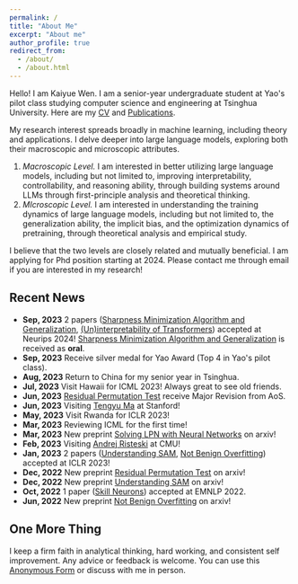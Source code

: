 ```yaml
---
permalink: /
title: "About Me"
excerpt: "About me"
author_profile: true
redirect_from: 
  - /about/
  - /about.html
---
```

Hello! I am Kaiyue Wen. I am a senior-year undergraduate student at Yao's pilot class studying computer science and engineering at Tsinghua University. Here are my [CV](https://whenwen.github.io/files/CVofKaiyueWen.pdf) and [Publications](https://scholar.google.com/citations?hl=en&user=oTmQCFUAAAAJ).

My research interest spreads broadly in machine learning, including theory and applications. I delve deeper into large language models, exploring both their macroscopic and microscopic attributes.

1. *Macroscopic Level.* I am interested in better utilizing large language models, including but not limited to, improving interpretability, controllability, and reasoning ability, through building systems around LLMs through first-principle analysis and theoretical thinking.
2. *MIcroscopic Level.* I am interested in understanding the training dynamics of large language models, including but not limited to, the generalization ability, the implicit bias, and the optimization dynamics of pretraining, through theoretical analysis and empirical study.

I believe that the two levels are closely related and mutually beneficial. I am applying for Phd position starting at 2024. Please contact me through email if you are interested in my research!

## Recent News

* **Sep, 2023** 2 papers ([Sharpness Minimization Algorithm and Generalization](https://arxiv.org/abs/2307.11007), [(Un)interpretability of Transformers](https://openreview.net/forum?id=kaILSVAspn)) accepted at Neurips 2024! [Sharpness Minimization Algorithm and Generalization](https://arxiv.org/abs/2307.11007) is received as **oral**.
* **Sep, 2023** Receive silver medal for Yao Award (Top 4 in Yao's pilot class).
* **Aug, 2023** Return to China for my senior year in Tsinghua.
* **Jul, 2023** Visit Hawaii for ICML 2023! Always great to see old friends.
* **Jun, 2023** [Residual Permutation Test](https://arxiv.org/abs/2211.16182) receive Major Revision from AoS.
* **Jun, 2023** Visiting [Tengyu Ma](https://ai.stanford.edu/~tengyuma/) at Stanford!
* **May, 2023** Visit Rwanda for ICLR 2023!
* **Mar, 2023** Reviewing ICML for the first time!
* **Mar, 2023** New preprint [Solving LPN with Neural Networks](https://arxiv.org/abs/2303.07987) on arxiv!
* **Feb, 2023** Visiting [Andrej Risteski](https://www.andrew.cmu.edu/user/aristesk/) at CMU!
* **Jan, 2023** 2 papers ([Understanding SAM](https://arxiv.org/abs/2211.05729), [Not Benign Overfitting](https://arxiv.org/abs/2206.00501)) accepted at ICLR 2023!
* **Dec, 2022** New preprint [Residual Permutation Test](https://arxiv.org/abs/2211.16182) on arxiv!
* **Dec, 2022** New preprint [Understanding SAM](https://arxiv.org/abs/2211.05729) on arxiv!
* **Oct, 2022** 1 paper ([Skill Neurons](https://arxiv.org/abs/2211.07349)) accepted at EMNLP 2022.
* **Jun, 2022** New preprint [Not Benign Overfitting](https://arxiv.org/abs/2206.00501) on arxiv!

## One More Thing

I keep a firm faith in analytical thinking, hard working, and consistent self improvement. Any advice or feedback is welcome. You can use this [Anonymous Form](https://www.admonymous.co/kaiyue) or discuss with me in person.
